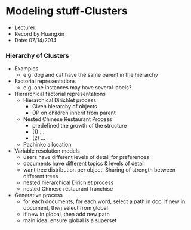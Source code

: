 Modeling stuff-Clusters
=======================

* Lecturer: 
* Record by Huangxin
* Date: 07/14/2014


### Hierarchy of Clusters
- Examples
	- e.g. dog and cat have the same parent in the hierarchy
- Factorial representations
	- e.g. one instances may have several labels?
- Hierarchical factorial representations
	- Hierarchical Dirichlet process
		- Given hierarchy of objects
		- DP on children inherit from parent
	- Nested Chinese Restaurant Process
		- predefined the growth of the structure
		- (1) ...
		- (2) ...
	- Pachinko allocation
- Variable resolution models
	- users have different levels of detail for preferences
	- documents have different topics & levels of detail
	- want tree distribution per object. Sharing of strength between different trees
	- nested hierarchical Dirichlet process
	- nested Chinese restaurant franchise
- Generative process
	- for each documents, for each word, select a path in doc, if new in document, then select from global
	- if new in global, then add new path
	- main idea: ensure global is a superset

	
	
	